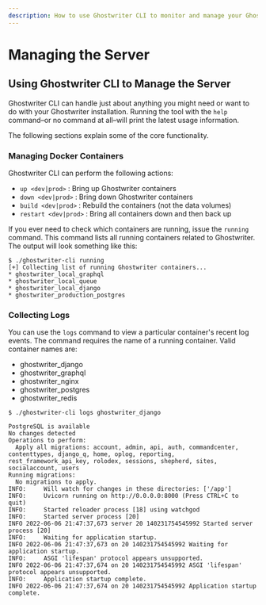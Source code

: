 ```yaml
---
description: How to use Ghostwriter CLI to monitor and manage your Ghostwriter installation
---
```


# Managing the Server

## Using Ghostwriter CLI to Manage the Server

Ghostwriter CLI can handle just about anything you might need or want to do with your Ghostwriter installation. Running the tool with the `help` command–or no command at all–will print the latest usage information.

The following sections explain some of the core functionality.

### Managing Docker Containers

Ghostwriter CLI can perform the following actions:

* `up <dev|prod>` : Bring up Ghostwriter containers
* `down <dev|prod>` : Bring down Ghostwriter containers
* `build <dev|prod>` : Rebuild the containers (not the data volumes)
* `restart <dev|prod>` : Bring all containers down and then back up

If you ever need to check which containers are running, issue the `running` command. This command lists all running containers related to Ghostwriter. The output will look something like this:

```
$ ./ghostwriter-cli running
[+] Collecting list of running Ghostwriter containers...
* ghostwriter_local_graphql
* ghostwriter_local_queue
* ghostwriter_local_django
* ghostwriter_production_postgres
```

### Collecting Logs

You can use the `logs` command to view a particular container's recent log events. The command requires the name of a running container. Valid container names are:

* ghostwriter\_django
* ghostwriter\_graphql
* ghostwriter\_nginx
* ghostwriter\_postgres
* ghostwriter\_redis

```
$ ./ghostwriter-cli logs ghostwriter_django

PostgreSQL is available
No changes detected
Operations to perform:
  Apply all migrations: account, admin, api, auth, commandcenter, contenttypes, django_q, home, oplog, reporting, rest_framework_api_key, rolodex, sessions, shepherd, sites, socialaccount, users
Running migrations:
  No migrations to apply.
INFO:     Will watch for changes in these directories: ['/app']
INFO:     Uvicorn running on http://0.0.0.0:8000 (Press CTRL+C to quit)
INFO:     Started reloader process [18] using watchgod
INFO:     Started server process [20]
INFO 2022-06-06 21:47:37,673 server 20 140231754545992 Started server process [20]
INFO:     Waiting for application startup.
INFO 2022-06-06 21:47:37,673 on 20 140231754545992 Waiting for application startup.
INFO:     ASGI 'lifespan' protocol appears unsupported.
INFO 2022-06-06 21:47:37,674 on 20 140231754545992 ASGI 'lifespan' protocol appears unsupported.
INFO:     Application startup complete.
INFO 2022-06-06 21:47:37,674 on 20 140231754545992 Application startup complete.
```
